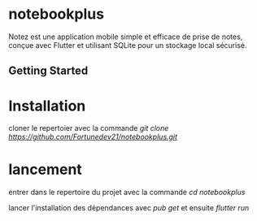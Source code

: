 # notebookplus

Notez est une application mobile simple et efficace de prise de notes, conçue avec Flutter et utilisant SQLite pour un stockage local sécurisé.

## Getting Started

# Installation

cloner le repertoier avec la commande *git clone https://github.com/Fortunedev21/notebookplus.git*


# lancement

entrer dans le repertoire du projet avec la commande *cd notebookplus*

lancer l'installation des dépendances avec *pub get* et ensuite *flutter run*

